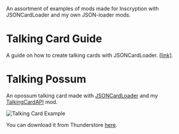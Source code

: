 An assortment of examples of mods made for Inscryption with JSONCardLoader and my own JSON-loader mods.

# Talking Card Guide
A guide on how to create talking cards with JSONCardLoader. [\[link\]](Documentation/Talking_Card_Guide.md).

# Talking Possum
An opossum talking card made with [JSONCardLoader](https://github.com/MADH95/JSONLoader) and my [TalkingCardAPI](https://github.com/KBMackenzie/TalkingCardAPI) mod.

![Talking Card Example](https://i.imgur.com/oe779Ar.gif)

You can download it from Thunderstore [here](https://inscryption.thunderstore.io/package/KellyBetty/Talking_Possum/).
